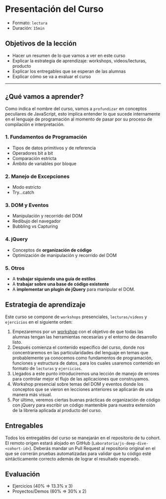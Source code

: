 # Presentación del Curso

* Formato: `lectura`
* Duración: `15min`

## Objetivos de la lección

* Hacer un resumen de lo que vamos a ver en este curso
* Explicar la estrategia de aprendizaje: workshops, videos/lecturas, producto
* Explicar los entregables que se esperan de las alumnas
* Explicar cómo se va a evaluar el curso

***

## ¿Qué vamos a aprender?

Como indica el nombre del curso, vamos a `profundizar` en conceptos peculiares
de JavaScript, esto implica entender lo que sucede internamente en el lenguaje
de programación al momento de pasar por su proceso de compilación e
interpretación.

### 1. Fundamentos de Programación

* Tipos de datos primitivos y de referencia
* Operadores bit a bit
* Comparación estricta
* Ámbito de variables por bloque

### 2. Manejo de Excepciones

* Modo estricto
* Try...catch

### 3. DOM y Eventos

* Manipulación y recorrido del DOM
* Redibujo del navegador
* Bubbling vs Capturing

### 4. jQuery

* Conceptos de **organización de código**
* Optimización de manipulación y recorrido del DOM

### 5. Otros

* A **trabajar siguiendo una guía de estilos**
* A **trabajar sobre una base de código existente**
* A **implementar un plugin de jQuery** para manipular el DOM.

## Estrategia de aprendizaje

Este curso se compone de `workshops` presenciales, `lecturas/videos` y
`ejercicios` en el siguiente orden:

1. Empezaremos por un [workshop](../02-env) con el objetivo de que todas las
   alumnas tengan las herramientas necesarias y el entorno de desarrollo listo.
2. Después comienza el contenido específico del curso, donde nos concentraremos
   en las particularidades del lenguaje en temas que probablemente ya conocemos
   como fundamentos de programación, funciones y estructura de datos, para los
   cuales usaremos contenido en formato de `lecturas` y `ejercicios`.
3. Llegados a este punto introduciremos una lección de manejo de errores para
   controlar mejor el flujo de las aplicaciones que construyamos.
4. Workshop presencial sobre temas del DOM y eventos donde los conceptos que se
   vieron en lecciones anteriores se aplicarán de una manera más visual.
5. Por último, veremos ciertas buenas prácticas de organización de código con
   jQuery para escribir un código mantenible para nuestra extensión de la
   librería aplicada al producto del curso.

## Entregables

Todos los entregables del curso se manejarán en el repositorio de tu cohort. El
remoto orígen estará alojado en GitHub (`Laboratoria/js-deep-dive-<cohort-id>`).
Deberás mandar un Pull Request al repositorio original en el que se correrán
pruebas automatizadas para validar que tu código esté sintácticamente correcto
además de lograr el resultado esperado.

## Evaluación

* Ejercicios (40% => 13.3% x 3)
* Proyectos/Demos (60% => 30% x 2)
